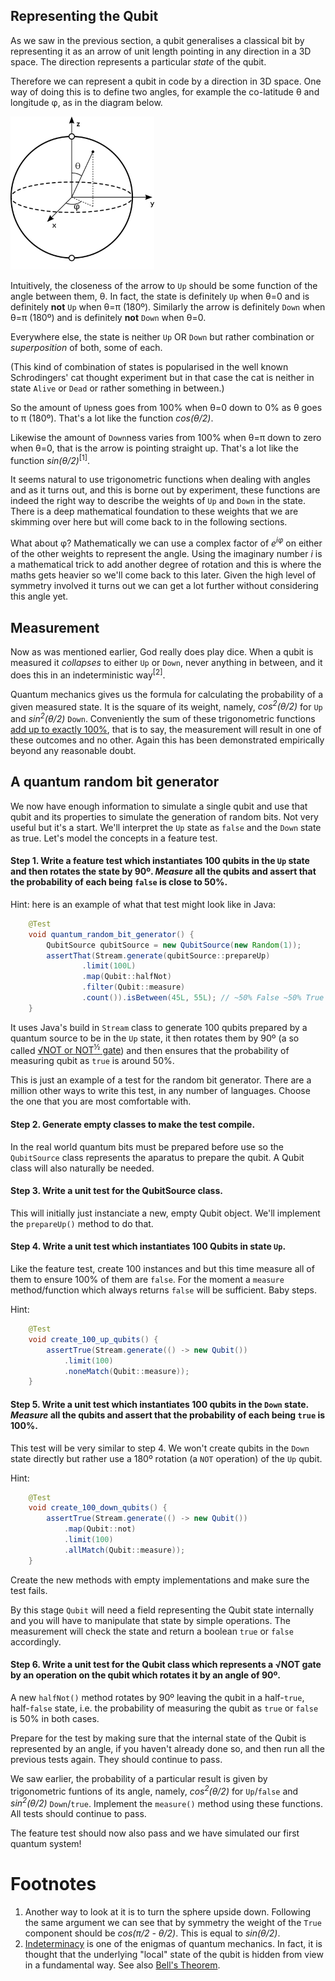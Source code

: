 ## Representing the Qubit
As we saw in the previous section, a qubit generalises a classical bit by representing it as an arrow of unit length pointing in any direction in a 3D space. The direction represents a particular *state* of the qubit. 

Therefore we can represent a qubit in code by a direction in 3D space. One way of doing this is to define two angles, for example the co-latitude θ and longitude φ, as in the diagram below.

![angles](images/bloch-sphere-with-angles.png)

Intuitively, the closeness of the arrow to `Up` should be some function of the angle between them, θ. In fact, the state is definitely `Up` when θ=0 and is definitely **not** `Up` when θ=π (180º). Similarly the arrow is definitely `Down` when θ=π (180º) and is definitely **not** `Down` when θ=0. 

Everywhere else, the state is neither `Up` OR `Down` but rather combination or *superposition* of both, some of each.

(This kind of combination of states is popularised in the well known Schrodingers' cat thought experiment but in that case the cat is neither in state `Alive` or `Dead` or rather something in between.)

So the amount of `Up`ness goes from 100% when θ=0 down to 0% as θ goes to π (180º). That's a lot like the function *cos(θ/2)*.

Likewise the amount of `Down`ness varies from 100% when θ=π down to zero when θ=0, that is the arrow is pointing straight up. That's a lot like the function *sin(θ/2)*<sup>[1]</sup>.

It seems natural to use trigonometric functions when dealing with angles and as it turns out, and this is borne out by experiment, these functions are indeed the right way to describe the weights of `Up` and `Down` in the state. There is a deep mathematical foundation to these weights that we are skimming over here but will come back to in the following sections.

What about φ? Mathematically we can use a complex factor of *e<sup>iφ</sup>* on either of the other weights to represent the angle. Using the imaginary number *i* is a mathematical trick to add another degree of rotation and this is where the maths gets heavier so we'll come back to this later. Given the high level of symmetry involved it turns out we can get a lot further without considering this angle yet.

## Measurement
Now as was mentioned earlier, God really does play dice. When a qubit is measured it *collapses* to either `Up` or `Down`, never anything in between, and it does this in an indeterministic way<sup>[2]</sup>. 

Quantum mechanics gives us the formula for calculating the probability of a given measured state. It is the square of its weight, namely, *cos<sup>2</sup>(θ/2)* for `Up` and *sin<sup>2</sup>(θ/2)* `Down`. Conveniently the sum of these trigonometric functions [add up to exactly 100%](https://en.wikipedia.org/wiki/Pythagorean_trigonometric_identity), that is to say, the measurement will result in one of these outcomes and no other. Again this has been demonstrated empirically beyond any reasonable doubt.

## A quantum random bit generator
We now have enough information to simulate a single qubit and use that qubit and its properties to simulate the generation of random bits. Not very useful but it's a start. We'll interpret the `Up` state as `false` and the `Down` state as true. Let's model the concepts in a feature test.

#### Step 1. Write a feature test which instantiates 100 qubits in the `Up` state and then rotates the state by 90º. *Measure* all the qubits and assert that the probability of each being `false` is close to 50%.
Hint: here is an example of what that test might look like in Java:
```java
    @Test
    void quantum_random_bit_generator() {
        QubitSource qubitSource = new QubitSource(new Random(1));
        assertThat(Stream.generate(qubitSource::prepareUp)
                .limit(100L)
                .map(Qubit::halfNot)
                .filter(Qubit::measure)
                .count()).isBetween(45L, 55L); // ~50% False ~50% True
    }
```
It uses Java's build in `Stream` class to generate 100 qubits prepared by a quantum source to be in the `Up` state, it then rotates them by 90º (a so called [√NOT or NOT<sup>½</sup> gate](https://en.wikipedia.org/wiki/Quantum_logic_gate#Square_root_of_NOT_gate_(%E2%88%9ANOT))) and then ensures that the probability of measuring qubit as `true` is around 50%.

This is just an example of a test for the random bit generator. There are a million other ways to write this test, in any number of languages. Choose the one that you are most comfortable with.

#### Step 2. Generate empty classes to make the test compile.
In the real world quantum bits must be prepared before use so the `QubitSource` class represents the aparatus to prepare the qubit. A Qubit class will also naturally be needed.

#### Step 3. Write a unit test for the QubitSource class.
This will initially just instanciate a new, empty Qubit object. We'll implement the `prepareUp()` method to do that.

#### Step 4. Write a unit test which instantiates 100 Qubits in state `Up`.
Like the feature test, create 100 instances and but this time measure all of them to ensure 100% of them are `false`. For the moment a `measure` method/function which always returns `false` will be sufficient. Baby steps.

Hint:
```java
	@Test
	void create_100_up_qubits() {
		assertTrue(Stream.generate(() -> new Qubit())
			.limit(100)
			.noneMatch(Qubit::measure));
	}
```

#### Step 5. Write a unit test which instantiates 100 qubits in the `Down` state. *Measure* all the qubits and assert that the probability of each being `true` is 100%.
This test will be very similar to step 4. We won't create qubits in the `Down` state directly but rather use a 180º rotation (a `NOT` operation) of the `Up` qubit.

Hint:
```java
	@Test
	void create_100_down_qubits() {
		assertTrue(Stream.generate(() -> new Qubit())
			.map(Qubit::not)
			.limit(100)
			.allMatch(Qubit::measure));
	}
```
Create the new methods with empty implementations and make sure the test fails.

By this stage `Qubit` will need a field representing the Qubit state internally and you will have to manipulate that state by simple operations. The measurement will check the state and return a boolean `true` or `false` accordingly.

#### Step 6. Write a unit test for the Qubit class which represents a √NOT gate by an operation on the qubit which rotates it by an angle of 90º.
A new `halfNot()` method rotates by 90º leaving the qubit in a half-`true`, half-`false` state, i.e. the probability of measuring the qubit as `true` or `false` is 50% in both cases.

Prepare for the test by making sure that the internal state of the Qubit is represented by an angle, if you haven't already done so, and then run all the previous tests again. They should continue to pass. 

We saw earlier, the probability of a particular result is given by trigonometric funtions of its angle, namely, *cos<sup>2</sup>(θ/2)* for `Up`/`false` and *sin<sup>2</sup>(θ/2)* `Down`/`true`. Implement the `measure()` method using these functions. All tests should continue to pass.

The feature test should now also pass and we have simulated our first quantum system!


# Footnotes

1. Another way to look at it is to turn the sphere upside down. Following the same argument we can see that by symmetry the weight of the `True` component should be *cos(π/2 - θ/2)*. This is equal to *sin(θ/2)*. 
2. [Indeterminacy](https://en.wikipedia.org/wiki/Quantum_indeterminacy) is one of the enigmas of quantum mechanics. In fact, it is thought that the underlying "local" state of the qubit is hidden from view in a fundamental way. See also [Bell's Theorem](https://en.wikipedia.org/wiki/Bell%27s_theorem).
